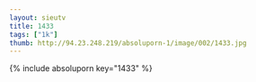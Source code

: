 ```yaml
--- 
layout: sieutv
title: 1433
tags: ["1k"]
thumb: http://94.23.248.219/absoluporn-1/image/002/1433.jpg
---
```

{% include absoluporn key="1433" %} 
